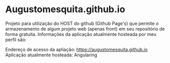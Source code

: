 # Augustomesquita.github.io
Projeto para utilização do HOST do github (Github Page's) que permite o armazenamento de algum projeto web (apenas front) em seu repositório de forma gratuita. Informações da aplicação atualmente hosteada por meu perfil são:

Endereço de acesso da apliação: https://augustomesquita.github.io
Aplicação atualmente hosteada: Angularing


